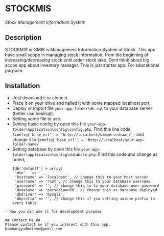 # STOCKMIS
_Stock Management Information System_

## Description ##
STOCKMIS or SMIS is  Management Information System of Stock. This app have small scope in managing stock information, from the beginning of increasing/decreasing stock until order stock take. Dont think about big scope app about inventory manager. This is just starter app. For educational purpose.

## Installation ##
- Just download it or clone it.
- Place it on your drive and nailed it with some mapped localhost port.
- Deploy or import file `your-app-folder\db.sql` to your database server (better use heidisql).
- Setting some file to use.
 - Setting basic config by open this file `your-app-folder\application\config\config.php`.
   Find this line code `$config['base_url'] = 'http://localhost/simpersediaan/';` and change it to `$config['base_url'] = 'http://localhost/your-app-folder-name/`
 - Setting database by open this file `your-app-folder\application\config\database.php`.
   Find this code and change as noted,
   ```
   $db['default'] = array(
	'dsn'	=> '',
	'hostname' => 'localhost', // change this to your host server
	'username' => 'root', // change this to your database username
	'password' => '', // change this to to your database user password
	'database' => 'persediaandb', // change this as database deployed
	'dbdriver' => 'mysqli',
	'dbprefix' => '', // change this if you setting unique prefix to every table
  ```
- Now you can use it for development purpose

## Contact Me ##
Please contact me if you interest with this app. bambangyudhotomo@gmail.com
